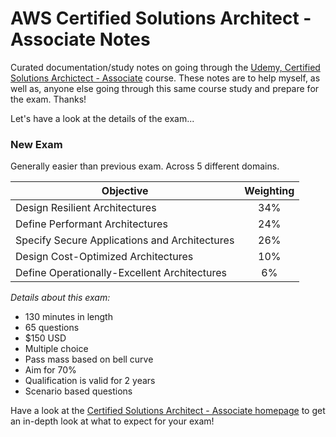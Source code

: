 # AWS Certified Solutions Architect - Associate Notes

Curated documentation/study notes on going through the [Udemy, Certified Solutions Archictect - Associate](https://www.udemy.com/aws-certified-solutions-architect-associate/) course. These notes are to help myself, as well as, anyone else going through this same course study and prepare for the exam. Thanks!

Let's have a look at the details of the exam...

### New Exam

Generally easier than previous exam. Across 5 different domains.

| Objective     | Weighting                           |
| ------------- |:-----------------------------------:|
| Design Resilient Architectures                | 34% |
| Define Performant Architectures                | 24% |
| Specify Secure Applications and Architectures | 26% |
| Design Cost-Optimized Architectures           | 10% |
| Define Operationally-Excellent Architectures  | 6%  |

_Details about this exam:_

- 130 minutes in length
- 65 questions
- $150 USD
- Multiple choice
- Pass mass based on bell curve
- Aim for 70%
- Qualification is valid for 2 years
- Scenario based questions

Have a look at the [Certified Solutions Architect - Associate homepage](https://aws.amazon.com/certification/certified-solutions-architect-associate/) to get an in-depth look at what to expect for your exam!
